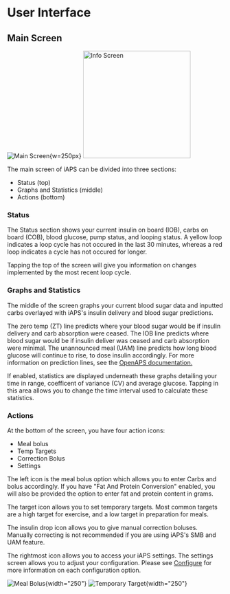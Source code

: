 # User Interface

## Main Screen
![Main Screen](img/main.jpg){w=250px}
<img src="img/info.jpg" alt="Info Screen" width="250px" >

The main screen of iAPS can be divided into three sections: 

- Status (top)
- Graphs and Statistics (middle)
- Actions (bottom)

### Status
The Status section shows your current insulin on board (IOB), carbs on board (COB), blood glucose, pump status, and looping status. A yellow loop indicates a loop cycle has not occured in the last 30 minutes, whereas a red loop indicates a cycle has not occured for longer. 

Tapping the top of the screen will give you information on changes implemented by the most recent loop cycle.


### Graphs and Statistics
The middle of the screen graphs your current blood sugar data and inputted carbs overlayed with iAPS's insulin delivery and blood sugar predictions.

The zero temp (ZT) line predicts where your blood sugar would be if insulin delivery and carb absorption were ceased. The IOB line predicts where blood sugar would be if insulin deliver was ceased and carb absorption were minimal. The unannounced meal (UAM) line predicts how long blood glucose will continue to rise, to dose insulin accordingly. For more information on prediction lines, see the [OpenAPS documentation.](https://openaps.readthedocs.io/en/latest/docs/While%20You%20Wait%20For%20Gear/Understand-determine-basal.html)

If enabled, statistics are displayed underneath these graphs detailing your time in range, coefficent of variance (CV) and average glucose. Tapping in this area allows you to change the time interval used to calculate these statistics.

### Actions
At the bottom of the screen, you have four action icons:

- Meal bolus
- Temp Targets
- Correction Bolus
- Settings

The left icon is the meal bolus option which allows you to enter Carbs and bolus accordingly. If you have "Fat And Protein Conversion" enabled, you will also be provided the option to enter fat and protein content in grams.

The target icon allows you to set temporary targets. Most common targets are a high target for exercise, and a low target in preparation for meals. 

The insulin drop icon allows you to give manual correction boluses. Manually correcting is not recommended if you are using iAPS's SMB and UAM feature.

The rightmost icon allows you to access your iAPS settings. The settings screen allows you to adjust your configuration. Please see [Configure](../settings/devices/pump.md) for more information on each configuration option.

![Meal Bolus](img/mealbolus.png){width="250"}
![Temporary Target](img/temptarget.png){width="250"}

